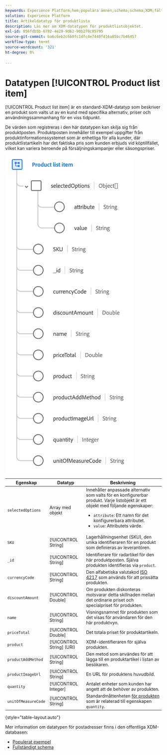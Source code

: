 ```yaml
---
keywords: Experience Platform;hem;populära ämnen;schema;schema;XDM;fält;scheman;scheman;scheman;adress;xdm:address;datatyp;datatyp;datatyp;data type;
solution: Experience Platform
title: Artikeldatatyp för produktlista
description: Läs mer om XDM-datatypen för produktlistobjektet.
exl-id: 056fdb5b-6782-4e29-9d62-90b270c05795
source-git-commit: ba6c6eb2c6b0fc1dfc4e7440fd16a85bc7b46457
workflow-type: tm+mt
source-wordcount: '321'
ht-degree: 0%

---
```


# Datatypen [!UICONTROL Product list item]

[!UICONTROL Product list item] är en standard-XDM-datatyp som beskriver en produkt som valts ut av en kund med specifika alternativ, priser och användningssammanhang för en viss tidpunkt.

De värden som registreras i den här datatypen kan skilja sig från produktposten. Produktposten innehåller till exempel uppgifter från produktinformationssystemet som är enhetliga för alla kunder, där produktlistartikeln har det faktiska pris som kunden erbjuds vid köptillfället, vilket kan variera beroende på försäljningskampanjer eller säsongspriser.

![](../images/data-types/product-list-item.png)

| Egenskap | Datatyp | Beskrivning |
| --- | --- | --- |
| `selectedOptions` | Array med objekt | Innehåller anpassade alternativ som valts för en konfigurerbar produkt. Varje listobjekt är ett objekt med följande egenskaper:<ul><li>`attribute`: Ett namn för det konfigurerbara attributet.</li><li>`value`: Attributets värde.</li></ul> |
| `SKU` | [!UICONTROL String] | Lagerhållningsenhet (SKU), den unika identifieraren för en produkt som definieras av leverantören. |
| `_id` | [!UICONTROL String] | Identifierare för radartikel för den här produktposten. Själva produkten identifieras via `product`. |
| `currencyCode` | [!UICONTROL String] | Den alfabetiska valutakod [ISO 4217](https://www.iso.org/iso-4217-currency-codes.html) som används för att prissätta produkten. |
| `discountAmount` | [!UICONTROL Double] | Om produkten diskonteras motsvarar detta skillnaden mellan det ordinarie priset och specialpriset för produkten. |
| `name` | [!UICONTROL String] | Visningsnamnet för produkten som det visas för användaren för den här produktvyn. |
| `priceTotal` | [!UICONTROL Double] | Det totala priset för produktartikeln. |
| `product` | [!UICONTROL String] (URI) | XDM-identifieraren för själva produkten. |
| `productAddMethod` | [!UICONTROL String] | Den metod som användes för att lägga till en produktartikel i listan av besökaren. |
| `productImageUrl` | [!UICONTROL String] | En URL för produktens huvudbild. |
| `quantity` | [!UICONTROL Integer] | Antalet enheter som kunden har angett att de behöver av produkten. |
| `unitOfMeasureCode` | [!UICONTROL String] | Standardmåttenheten [för produkten ](https://ucum.org/ucum) som är relaterad till egenskapen `quantity`. |

{style="table-layout:auto"}

Mer information om datatypen för postadresser finns i den offentliga XDM-databasen:

* [Populerat exempel](https://github.com/adobe/xdm/blob/master/components/datatypes/productlistitem.example.1.json)
* [Fullständigt schema](https://github.com/adobe/xdm/blob/master/components/datatypes/productlistitem.schema.json)
